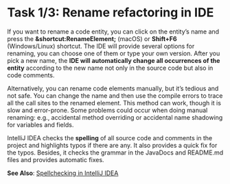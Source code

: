 # Task 1/3: Rename refactoring in IDE

If you want to rename a code entity, you can click on the entity’s name and press the
**&shortcut:RenameElement;** (macOS) or **Shift+F6** (Windows/Linux) shortcut.
The IDE will provide several options for renaming, you can choose one of them or type your own version.
After you pick a new name, the **IDE will automatically change all occurrences of the entity** according to the new name not
only
in the source code but also in code comments.

Alternatively, you can rename code elements manually, but it’s tedious and not safe. You can change the name and
then use the compile errors to trace all the call sites to the renamed element. This method can work, though it is slow and
error-prone. Some problems could occur when doing manual renaming: e.g., accidental method overriding or accidental
name shadowing for variables and fields.

IntelliJ IDEA checks the **spelling** of all source code and comments in the project and highlights typos if there are
any.
It also provides a quick fix for the typos.
Besides, it checks the grammar in the JavaDocs and README.md files and provides automatic fixes.

**See Also**: [Spellchecking in IntelliJ IDEA](https://www.jetbrains.com/help/idea/spellchecking.html)
